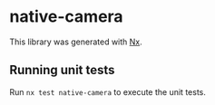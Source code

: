 # native-camera

This library was generated with [Nx](https://nx.dev).

## Running unit tests

Run `nx test native-camera` to execute the unit tests.
